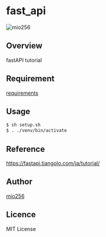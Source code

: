 # fast_api

![mio256](https://avatars.githubusercontent.com/u/71450182)

## Overview

fastAPI tutorial

## Requirement

[requirements](./requirements.txt)

## Usage

```sh
$ sh setup.sh
$ . ./venv/bin/activate
```

## Reference

https://fastapi.tiangolo.com/ja/tutorial/

## Author

[mio256](https://github.com/mio256)

## Licence

MIT License